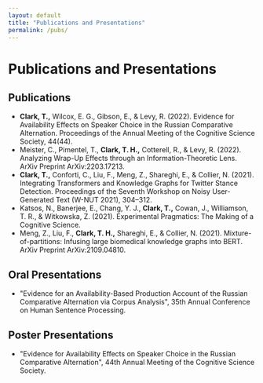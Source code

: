 ```yaml
---
layout: default
title: "Publications and Presentations"
permalink: /pubs/
---
```


# Publications and Presentations

## Publications

- **Clark, T.,** Wilcox, E. G., Gibson, E., & Levy, R. (2022). Evidence for Availability Effects on Speaker Choice in the Russian Comparative Alternation. Proceedings of the Annual Meeting of the Cognitive Science Society, 44(44).
- Meister, C., Pimentel, T., **Clark, T. H.,** Cotterell, R., & Levy, R. (2022). Analyzing Wrap-Up Effects through an Information-Theoretic Lens. ArXiv Preprint ArXiv:2203.17213.
- **Clark, T.,** Conforti, C., Liu, F., Meng, Z., Shareghi, E., & Collier, N. (2021). Integrating Transformers and Knowledge Graphs for Twitter Stance Detection. Proceedings of the Seventh Workshop on Noisy User-Generated Text (W-NUT 2021), 304–312.
- Katsos, N., Banerjee, E., Chang, Y. J., **Clark, T.,** Cowan, J., Williamson, T. R., & Witkowska, Z. (2021). Experimental Pragmatics: The Making of a Cognitive Science.
- Meng, Z., Liu, F., **Clark, T. H.,** Shareghi, E., & Collier, N. (2021). Mixture-of-partitions: Infusing large biomedical knowledge graphs into BERT. ArXiv Preprint ArXiv:2109.04810.

## Oral Presentations

- "Evidence for an Availability-Based Production Account of the Russian Comparative Alternation via Corpus Analysis", 35th Annual Conference on Human Sentence Processing. 

## Poster Presentations

- "Evidence for Availability Effects on Speaker Choice in the Russian Comparative Alternation", 44th Annual Meeting of the Cognitive Science Society. 
